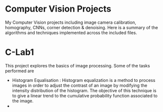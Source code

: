 # Computer Vision Projects
My Computer Vision projects including image camera calibration, homography, CNNs, corner detection &amp; denoising. Here is a summary of the algorithms and techniques implemented across the included files. 

# C-Lab1
This project explores the basics of image processing. Some of the tasks performed are 
- Histogram Equalisation : Histogram equalization is a method to process images in order to adjust the contrast of an image by modifying the intensity distribution of the histogram. The objective of this technique is to give a linear trend to the cumulative probability function associated to the image.
- 
